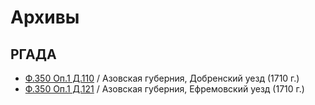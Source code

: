 
# Архивы

## РГАДА

* [Ф.350 Оп.1 Д.110](РГАДА/350_1_110.md) / Азовская губерния, Добренский уезд (1710 г.)
* [Ф.350 Оп.1 Д.121](РГАДА/350_1_121.md) / Азовская губерния, Ефремовский уезд (1710 г.)

